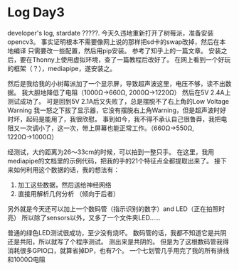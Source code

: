 # Log Day3
developer's log, stardate ?????.
今天久违地重新打开了树莓派，准备安装opencv3。
事实证明根本不需要像网上说的那样把sd卡的swap改掉，然后在本地编译
只需要改一些配置，然后用pip安装。
参考了知乎上的一篇文章。
安装之后，要在Thonny上使用虚拟环境，查了一篇教程后改好了。
在网上看到一个好玩的框架（？），mediapipe，遂安装之。

然后是我给我的小树莓派加了一个显示屏，导致超声波这里，电压不够，读不出数据。
我大胆地降低了电阻（1000Ω→660Ω, 2000Ω→1220Ω）
然后在5V 2.4A上测试成功了。
可是回到5V 2.1A后又失败了，总是摆脱不了右上角的Low Voltage Warning
我一怒之下拔了显示器，它没有摆脱右上角Warning，但是超声波时好时坏，起码是能用了，我很欣慰。
事到如今，我不得不承认自己很鲁莽，我把电阻又一次调小了，这一次，带上屏幕也能正常工作。（660Ω→550Ω, 1220Ω→1000Ω）

经测试，大约距离为26～33cm的时候，可以拍到一整只手。
在这里，我用mediapipe的文档里的示例代码，把我的手的21个特征点全都提取出来了。
接下来如何利用这个数据的话，我的想法有：
1. 加工这些数据，然后送给神经网络
2. 直接用解析几何分析
（倾向于后者）

另外就是今天还可以加上一个数码管（指示识别的数字）and LED（正在拍照时亮）
所以除了sensors以外，又多了一个文件夹LED……

普通的绿色LED测试很成功，至少没有烧坏。
数码管的话，我都不知道它是共阴还是共阳，所以就写了个程序测试。
测出来是共阴的。
但是为了这根数码管我得消耗很多GPIO口，就算省掉DP，也有7个。
一个七划管几乎用完了我的所有排线和1000Ω电阻